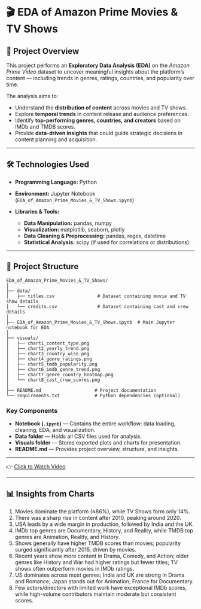 # 🎬 EDA of Amazon Prime Movies & TV Shows

## **📘 Project Overview**

This project performs an **Exploratory Data Analysis (EDA)** on the *Amazon Prime Video* dataset to uncover meaningful insights about the platform’s content — including trends in genres, ratings, countries, and popularity over time.

The analysis aims to:

* Understand the **distribution of content** across movies and TV shows.
* Explore **temporal trends** in content release and audience preferences.
* Identify **top-performing genres, countries, and creators** based on IMDb and TMDB scores.
* Provide **data-driven insights** that could guide strategic decisions in content planning and acquisition.

---

## **🛠️ Technologies Used**

* **Programming Language:** Python
* **Environment:** Jupyter Notebook (`EDA_of_Amazon_Prime_Movies_&_TV_Shows.ipynb`)
* **Libraries & Tools:**

  * **Data Manipulation:** pandas, numpy
  * **Visualization:** matplotlib, seaborn, plotly
  * **Data Cleaning & Preprocessing:** pandas, regex, datetime
  * **Statistical Analysis:** scipy (if used for correlations or distributions)

---

## **📂 Project Structure**

```
EDA_of_Amazon_Prime_Movies_&_TV_Shows/
│
├── data/
│   ├── titles.csv                # Dataset containing movie and TV show details
│   └── credits.csv               # Dataset containing cast and crew details
│
├── EDA_of_Amazon_Prime_Movies_&_TV_Shows.ipynb  # Main Jupyter notebook for EDA
│
├── visuals/
│   ├── chart1_content_type.png
│   ├── chart2_yearly_trend.png
│   ├── chart3_country_wise.png
│   ├── chart4_genre_ratings.png
│   ├── chart5_tmdb_popularity.png
│   ├── chart6_imdb_genre_trend.png
│   ├── chart7_genre_country_heatmap.png
│   └── chart8_cast_crew_scores.png
│
├── README.md                    # Project documentation
└── requirements.txt             # Python dependencies (optional)
```

### **Key Components**

* **Notebook (`.ipynb`)** — Contains the entire workflow: data loading, cleaning, EDA, and visualization.
* **Data folder** — Holds all CSV files used for analysis.
* **Visuals folder** — Stores exported plots and charts for presentation.
* **README.md** — Provides project overview, structure, and insights.

---

👉 [Click to Watch Video](https://drive.google.com/file/d/1nL4__REdGlDcS-TeDAumjOjKon-aLsGK/view?usp=sharing)


---

## **📊 Insights from Charts**

1. Movies dominate the platform (≈86%), while TV Shows form only 14%.
2. There was a sharp rise in content after 2010, peaking around 2020.
3. USA leads by a wide margin in production, followed by India and the UK.
4. IMDb top genres are Documentary, History, and Reality, while TMDB top genres are Animation, Reality, and History.
5. Shows generally have higher TMDB scores than movies; popularity surged significantly after 2015, driven by movies.
6. Recent years show more content in Drama, Comedy, and Action; older genres like History and War had higher ratings but fewer titles; TV shows often outperform movies in IMDb ratings.
7. US dominates across most genres; India and UK are strong in Drama and Romance; Japan stands out for Animation; France for Documentary.
8. Few actors/directors with limited work have exceptional IMDb scores, while high-volume contributors maintain moderate but consistent scores.

